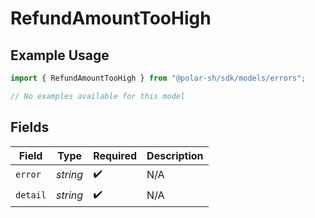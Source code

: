 # RefundAmountTooHigh

## Example Usage

```typescript
import { RefundAmountTooHigh } from "@polar-sh/sdk/models/errors";

// No examples available for this model
```

## Fields

| Field              | Type               | Required           | Description        |
| ------------------ | ------------------ | ------------------ | ------------------ |
| `error`            | *string*           | :heavy_check_mark: | N/A                |
| `detail`           | *string*           | :heavy_check_mark: | N/A                |